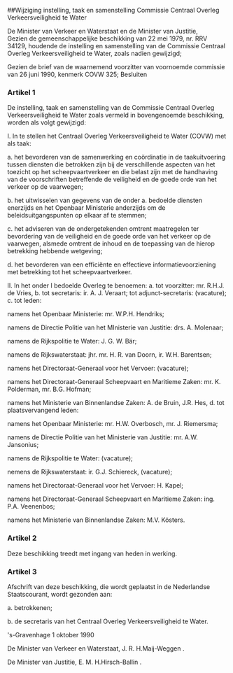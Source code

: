 <meta http-equiv='Content-Type' content='text/html; charset=utf-8' />

##Wijziging instelling, taak en samenstelling Commissie Centraal Overleg Verkeersveiligheid te Water

De Minister van Verkeer en Waterstaat en de Minister van Justitie,  
Gezien de gemeenschappelijke beschikking van 22 mei 1979, nr. RRV 34129, houdende de instelling en samenstelling van de Commissie Centraal Overleg Verkeersveiligheid te Water, zoals nadien gewijzigd;

Gezien de brief van de waarnemend voorzitter van voornoemde commissie van 26 juni 1990, kenmerk COVW 325;
Besluiten    

### Artikel  1  

De instelling, taak en samenstelling van de Commissie Centraal Overleg Verkeersveiligheid te Water zoals vermeld in bovengenoemde beschikking, worden als volgt gewijzigd: 

I.  In te stellen het Centraal Overleg Verkeersveiligheid te Water (COVW) met als taak: 

a.  het bevorderen van de samenwerking en coördinatie in de taakuitvoering tussen diensten die betrokken zijn bij de verschillende aspecten van het toezicht op het scheepvaartverkeer en die belast zijn met de handhaving van de voorschriften betreffende de veiligheid en de goede orde van het verkeer op de vaarwegen;  

b. het uitwisselen van gegevens van de onder a. bedoelde diensten enerzijds en het Openbaar Ministerie anderzijds om de beleidsuitgangspunten op elkaar af te stemmen; 

c.  het adviseren van de ondergetekenden omtrent maatregelen ter bevordering van de veiligheid en de goede orde van het verkeer op de vaarwegen, alsmede omtrent de inhoud en de toepassing van de hierop betrekking hebbende wetgeving; 

d.  het bevorderen van een efficiënte en effectieve informatievoorziening met betrekking tot het scheepvaartverkeer.   

II.  In het onder I bedoelde Overleg te benoemen: a.  tot voorzitter:   mr. R.H.J. de Vries,  b. tot secretaris:  ir. A. J. Veraart; tot adjunct-secretaris: (vacature);  c.  tot leden:  

namens het Openbaar Ministerie: mr. W.P.H. Hendriks;  

namens de Directie Politie van het MInisterie van Justitie: drs. A. Molenaar;  

namens de Rijkspolitie te Water: J. G. W. Bär;  

namens de Rijkswaterstaat: jhr. mr. H. R. van Doorn, ir. W.H. Barentsen;  

namens het Directoraat-Generaal voor het Vervoer: (vacature);  

namens het Directoraat-Generaal Scheepvaart en Maritieme Zaken: mr. K. Polderman, mr. B.G. Hofman;   

namens het Ministerie van Binnenlandse Zaken: A. de Bruin, J.R. Hes,    d. tot plaatsvervangend leden:  

namens het Openbaar Ministerie: mr. H.W. Overbosch, mr. J. Riemersma;  

namens de Directie Politie van het Ministerie van Justitie: mr. A.W. Jansonius;  

namens de Rijkspolitie te Water: (vacature);  

nemens de Rijkswaterstaat: ir. G.J. Schiereck, (vacature);  

namens het Directoraat-Generaal voor het Vervoer: H. Kapel;  

namens het Directoraat-Generaal Scheepvaart en Maritieme Zaken: ing. P.A. Veenenbos;  

namens het Ministerie van Binnenlandse Zaken: M.V. Kösters.      

### Artikel  2  

Deze beschikking treedt met ingang van heden in werking. 

### Artikel  3  

Afschrift van deze beschikking, die wordt geplaatst in de Nederlandse Staatscourant, wordt gezonden aan: 

a.  betrokkenen; 

b. de secretaris van het Centraal Overleg Verkeersveiligheid te Water.  

's-Gravenhage
1 oktober 1990    

De 
Minister van Verkeer en Waterstaat, 
J. R. H.Maij-Weggen . 

De 
Minister van Justitie, 
E. M. H.Hirsch-Ballin  .    

